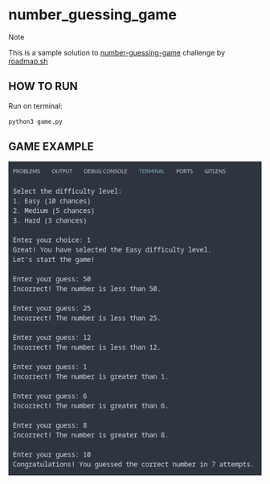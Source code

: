 # number_guessing_game

> [!NOTE]
> This is a sample solution to [number-guessing-game](https://roadmap.sh/projects/number-guessing-game) challenge by [roadmap.sh](roadmap.sh)

## HOW TO RUN

Run on terminal:

```bash
python3 game.py
```

## GAME EXAMPLE

![game_pic](game_pic.png)